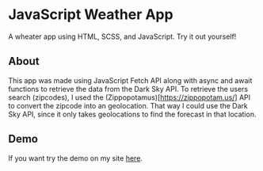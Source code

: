 # JavaScript Weather App
A wheater app using HTML, SCSS, and JavaScript. Try it out yourself!

## About
This app was made using JavaScript Fetch API along with async and await functions to retrieve the data from the Dark Sky API. To retrieve the users search (zipcodes), I used the (Zippopotamus)[https://zippopotam.us/] API to convert the zipcode into an geolocation. That way I could use the Dark Sky API, since it only takes geolocations to find the forecast in that location.

## Demo
If you want try the demo on my site [here](https://rkrause-projects-rps.netlify.com/).

